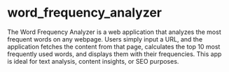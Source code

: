# word_frequency_analyzer
The Word Frequency Analyzer is a web application that analyzes the most frequent words on any webpage. Users simply input a URL, and the application fetches the content from that page, calculates the top 10 most frequently used words, and displays them with their frequencies. This app is ideal for text analysis, content insights, or SEO purposes.
